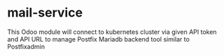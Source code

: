 # mail-service

This Odoo module will connect to kubernetes cluster via given API token and API URL to manage Postfix Mariadb backend tool similar to Postfixadmin
